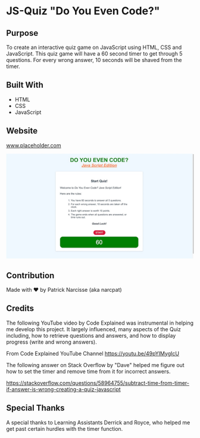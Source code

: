 # JS-Quiz "Do You Even Code?"

## Purpose

To create an interactive quiz game on JavaScript using HTML, CSS and JavaScript. This quiz game will have a 60 second timer to get through 5 questions. For every wrong answer, 10 seconds will be shaved from the timer.

## Built With

- HTML
- CSS
- JavaScript

## Website

www.placeholder.com

![Screenshot of Do You Even Code?](./assets/images/JS-Quiz_Screenshot.jpg)

## Contribution

Made with ❤️ by Patrick Narcisse (aka narcpat)

## Credits

The following YouTube video by Code Explained was instrumental in helping me develop this project. It largely influenced, many aspects of the Quiz including, how to retrieve questions and answers, and how to display progress (write and wrong answers).

From Code Explained YouTube Channel
https://youtu.be/49pYIMygIcU

The following answer on Stack Overflow by "Dave" helped me figure out how to set the timer and remove time from it for incorrect answers.

https://stackoverflow.com/questions/58964755/subtract-time-from-timer-if-answer-is-wrong-creating-a-quiz-javascript

## Special Thanks

A special thanks to Learning Assistants Derrick and Royce, who helped me get past certain hurdles with the timer function.
